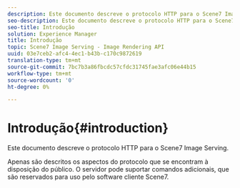 ```yaml
---
description: Este documento descreve o protocolo HTTP para o Scene7 Image Serving.
seo-description: Este documento descreve o protocolo HTTP para o Scene7 Image Serving.
seo-title: Introdução
solution: Experience Manager
title: Introdução
topic: Scene7 Image Serving - Image Rendering API
uuid: 03e7ceb2-afc4-4ec1-b43b-c170c9872619
translation-type: tm+mt
source-git-commit: 7bc7b3a86fbcdc57cfdc31745fae3afc06e44b15
workflow-type: tm+mt
source-wordcount: '0'
ht-degree: 0%

---
```



# Introdução{#introduction}

Este documento descreve o protocolo HTTP para o Scene7 Image Serving.

Apenas são descritos os aspectos do protocolo que se encontram à disposição do público. O servidor pode suportar comandos adicionais, que são reservados para uso pelo software cliente Scene7.
